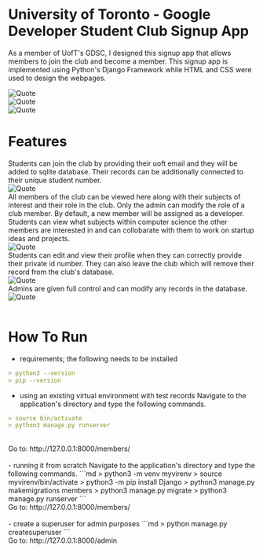 # University of Toronto - Google Developer Student Club Signup App
As a member of UofT's GDSC, I designed this signup app that allows members to join the club and become a member. This signup app is implemented using Python's Django Framework while HTML and CSS were used to design the webpages. <br />

![Quote](https://github.com/kannikakabilar/UofT-Club-Signup-App/blob/main/screenshots/Screen%20Shot%202022-12-29%20at%2010.00.29%20PM.png)
<br />
![Quote](https://github.com/kannikakabilar/UofT-Club-Signup-App/blob/main/screenshots/Screen%20Shot%202022-12-29%20at%2010.00.45%20PM.png)
<br />
![Quote](https://github.com/kannikakabilar/UofT-Club-Signup-App/blob/main/screenshots/Screen%20Shot%202022-12-29%20at%2010.01.16%20PM.png)
<br />
# Features
Students can join the club by providing their uoft email and they will be added to sqlite database. Their records can be additionally connected to their unique student number.
<br />
![Quote](https://github.com/kannikakabilar/UofT-Club-Signup-App/blob/main/screenshots/Screen%20Shot%202022-12-31%20at%201.19.16%20PM.png)
<br />
All members of the club can be viewed here along with their subjects of interest and their role in the club. Only the admin can modify the role of a club member. By default, a new member will be assigned as a developer. Students can view what subjects within computer science the other members are interested in and can collobarate with them to work on startup ideas and projects.
<br />
![Quote](https://github.com/kannikakabilar/UofT-Club-Signup-App/blob/main/screenshots/Screen%20Shot%202022-12-29%20at%2010.01.07%20PM.png)
<br />
Students can edit and view their profile when they can correctly provide their private id number. They can also leave the club which will remove their record from the club's database.
<br />
![Quote](https://github.com/kannikakabilar/UofT-Club-Signup-App/blob/main/screenshots/Screen%20Shot%202022-12-31%20at%201.19.32%20PM.png)
<br />
Admins are given full control and can modify any records in the database.
<br />
![Quote](https://github.com/kannikakabilar/UofT-Club-Signup-App/blob/main/screenshots/Screen%20Shot%202022-12-29%20at%209.59.50%20PM.png)
<br />
<br />
# How To Run
- requirements; the following needs to be installed
```md
> python3 --version
> pip --version
```
- using an existing virtual environment with test records
Navigate to the application's directory and type the following commands. 
```md
> source bin/activate
> python3 manage.py runserver
```
<br />
Go to: http://127.0.0.1:8000/members/
<br />
<br />
- running it from scratch
Navigate to the application's directory and type the following commands.
```md
> python3 -m venv myvirenv
> source myvirenv/bin/activate
> python3 -m pip install Django
> python3 manage.py makemigrations members
> python3 manage.py migrate
> python3 manage.py runserver
```
<br />
Go to: http://127.0.0.1:8000/members/
<br />
<br />
- create a superuser for admin purposes
```md
> python manage.py createsuperuser
```
<br />
Go to: http://127.0.0.1:8000/admin
<br />
